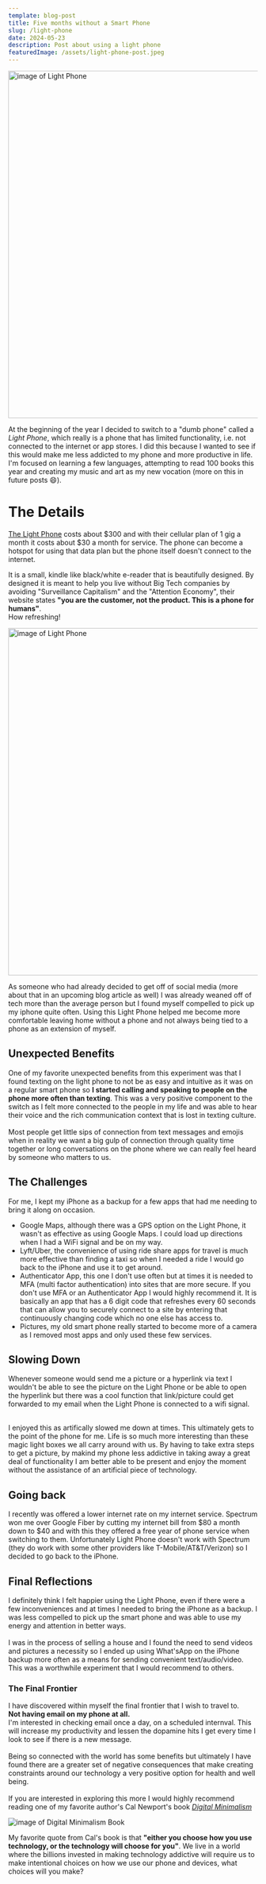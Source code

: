 ```yaml
---
template: blog-post
title: Five months without a Smart Phone
slug: /light-phone
date: 2024-05-23
description: Post about using a light phone
featuredImage: /assets/light-phone-post.jpeg
---
```


<img src="/assets/light-phone-post.jpeg" alt="image of Light Phone" width="700" style="display: block; margin: 0 auto;" />

At the beginning of the year I decided to switch to a "dumb phone" called a *Light Phone*, which really is a phone that has limited functionality, i.e. not connected to the internet or app stores.
I did this because I wanted to see if this would make me less addicted to my phone and more productive in life. I'm focused on learning a few languages, attempting to read 100 books this year and creating my music and art as my new vocation (more on this in future posts 😄).

# The Details

[The Light Phone](https://www.thelightphone.com/) costs about $300 and with their cellular plan of 1 gig a month it costs about $30 a month for service. The phone can become a hotspot for using that data plan but the phone itself doesn't connect to the internet.

It is a small, kindle like black/white e-reader that is beautifully designed. By designed it is meant to help you live without Big Tech companies by avoiding "Surveillance Capitalism" and the "Attention Economy", their website states **"you are the customer, not the product. This is a phone for humans"**.<br>
How refreshing!

<img src="/assets/light-phone-too-many-things.jpeg" alt="image of Light Phone" width="700" style="display: block; margin: 0 auto;" />

As someone who had already decided to get off of social media (more about that in an upcoming blog article as well) I was already weaned off of tech more than the average person but I found myself compelled to pick up my iphone quite often. Using this Light Phone helped me become more comfortable leaving home without a phone and not always being tied to a phone as an extension of myself.

## Unexpected Benefits

One of my favorite unexpected benefits from this experiment was that I found texting on the light phone to not be as easy and intuitive as it was on a regular smart phone so **I started calling and speaking to people on the phone more often than texting**. This was a very positive component to the switch as I felt more connected to the people in my life and was able to hear their voice and the rich communication context that is lost in texting culture.<br>
<br>
Most people get little sips of connection from text messages and emojis when in reality we want a big gulp of connection through quality time together or long conversations on the phone where we can really feel heard by someone who matters to us.

## The Challenges

For me, I kept my iPhone as a backup for a few apps that had me needing to bring it along on occasion.

- Google Maps, although there was a GPS option on the Light Phone, it wasn't as effective as using Google Maps. I could load up directions when I had a WiFi signal and be on my way.
- Lyft/Uber, the convenience of using ride share apps for travel is much more effective than finding a taxi so when I needed a ride I would go back to the iPhone and use it to get around.
- Authenticator App, this one I don't use often but at times it is needed to MFA (multi factor authentication) into sites that are more secure. If you don't use MFA or an Authenticator App I would highly recommend it. It is basically an app that has a 6 digit code that refreshes every 60 seconds that can allow you to securely connect to a site by entering that continuously changing code which no one else has access to.
- Pictures, my old smart phone really started to become more of a camera as I removed most apps and only used these few services.

## Slowing Down

Whenever someone would send me a picture or a hyperlink via text I wouldn't be able to see the picture on the Light Phone or be able to open the hyperlink but there was a cool function that link/picture could get forwarded to my email when the Light Phone is connected to a wifi signal.<br>
<br>

I enjoyed this as artifically slowed me down at times. This ultimately gets to the point of the phone for me. Life is so much more interesting than these magic light boxes we all carry around with us. By having to take extra steps to get a picture, by makind my phone less addictive in taking away a great deal of functionality I am better able to be present and enjoy the moment without the assistance of an artificial piece of technology.

## Going back

I recently was offered a lower internet rate on my internet service. Spectrum won me over Google Fiber by cutting my internet bill from $80 a month down to $40 and with this they offered a free year of phone service when switching to them. Unfortunately Light Phone doesn't work with Spectrum (they do work with some other providers like T-Mobile/AT&T/Verizon) so I decided to go back to the iPhone.

## Final Reflections

I definitely think I felt happier using the Light Phone, even if there were a few inconveniences and at times I needed to bring the iPhone as a backup. I was less compelled to pick up the smart phone and was able to use my energy and attention in better ways.<br>
<br>
I was in the process of selling a house and I found the need to send videos and pictures a necessity so I ended up using What'sApp on the iPhone backup more often as a means for sending convenient text/audio/video.
<br>
This was a worthwhile experiment that I would recommend to others.

### The Final Frontier

I have discovered within myself the final frontier that I wish to travel to.<br>
**Not having email on my phone at all.**<br>
I'm interested in checking email once a day, on a scheduled internval. This will increase my productivity and lessen the dopamine hits I get every time I look to see if there is a new message.<br>
<br>
Being so connected with the world has some benefits but ultimately I have found there are a greater set of negative consequences that make creating constraints around our technology a very positive option for health and well being.
<br><br>
If you are interested in exploring this more I would highly recommend reading one of my favorite author's Cal Newport's book [*Digital Minimalism*](https://calnewport.com/writing/)

<img src="/assets/digital-minimalism.png" alt="image of Digital Minimalism Book" style="display: block; margin: 0 auto;" />

My favorite quote from Cal's book is that **"either you choose how you use technology, or the technology will choose for you"**. We live in a world where the billions invested in making technology addictive will require us to make intentional choices on how we use our phone and devices, what choices will you make?